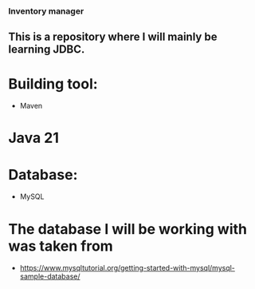 ### Inventory manager 

## This is a repository where I will mainly be learning JDBC.

# Building tool:
  * Maven

# Java 21

# Database:
  * MySQL

# The database I will be working with was taken from
  * https://www.mysqltutorial.org/getting-started-with-mysql/mysql-sample-database/
